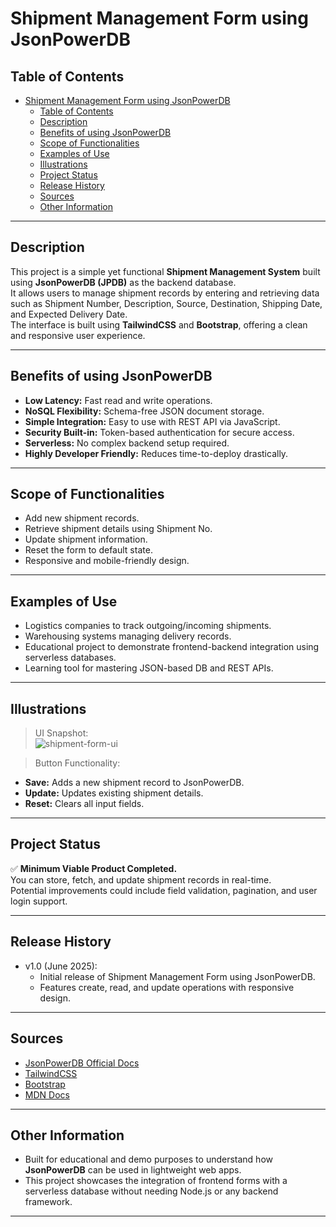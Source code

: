 # Shipment Management Form using JsonPowerDB

## Table of Contents

- [Shipment Management Form using JsonPowerDB](#shipment-management-form-using-jsonpowerdb)
  - [Table of Contents](#table-of-contents)
  - [Description](#description)
  - [Benefits of using JsonPowerDB](#benefits-of-using-jsonpowerdb)
  - [Scope of Functionalities](#scope-of-functionalities)
  - [Examples of Use](#examples-of-use)
  - [Illustrations](#illustrations)
  - [Project Status](#project-status)
  - [Release History](#release-history)
  - [Sources](#sources)
  - [Other Information](#other-information)

---

## Description

This project is a simple yet functional **Shipment Management System** built using **JsonPowerDB (JPDB)** as the backend database.  
It allows users to manage shipment records by entering and retrieving data such as Shipment Number, Description, Source, Destination, Shipping Date, and Expected Delivery Date.  
The interface is built using **TailwindCSS** and **Bootstrap**, offering a clean and responsive user experience.

---

## Benefits of using JsonPowerDB

- **Low Latency:** Fast read and write operations.
- **NoSQL Flexibility:** Schema-free JSON document storage.
- **Simple Integration:** Easy to use with REST API via JavaScript.
- **Security Built-in:** Token-based authentication for secure access.
- **Serverless:** No complex backend setup required.
- **Highly Developer Friendly:** Reduces time-to-deploy drastically.

---

## Scope of Functionalities

- Add new shipment records.
- Retrieve shipment details using Shipment No.
- Update shipment information.
- Reset the form to default state.
- Responsive and mobile-friendly design.

---

## Examples of Use

- Logistics companies to track outgoing/incoming shipments.
- Warehousing systems managing delivery records.
- Educational project to demonstrate frontend-backend integration using serverless databases.
- Learning tool for mastering JSON-based DB and REST APIs.

---

## Illustrations

> UI Snapshot:  
> ![shipment-form-ui](https://i.postimg.cc/Gtqp7ctg/Screenshot-2025-06-17-223657.png)

> Button Functionality:

- **Save:** Adds a new shipment record to JsonPowerDB.
- **Update:** Updates existing shipment details.
- **Reset:** Clears all input fields.

---

## Project Status

✅ **Minimum Viable Product Completed.**  
You can store, fetch, and update shipment records in real-time.  
Potential improvements could include field validation, pagination, and user login support.

---

## Release History

- v1.0 (June 2025):
  - Initial release of Shipment Management Form using JsonPowerDB.
  - Features create, read, and update operations with responsive design.

---

## Sources

- [JsonPowerDB Official Docs](https://login2explore.com/jpdb/docs.html)
- [TailwindCSS](https://tailwindcss.com/)
- [Bootstrap](https://getbootstrap.com/)
- [MDN Docs](https://developer.mozilla.org/)

---

## Other Information

- Built for educational and demo purposes to understand how **JsonPowerDB** can be used in lightweight web apps.
- This project showcases the integration of frontend forms with a serverless database without needing Node.js or any backend framework.

---
